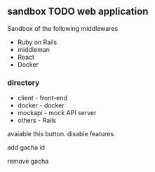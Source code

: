## sandbox TODO web application

Sandbox of the following middlewares

* Ruby on Rails
* middleman
* React
* Docker

### directory

* client - front-end
* docker - docker
* mockapi - mock API server
* others - Rails


avaiable this button.
disable features.

add gacha id

remove gacha
